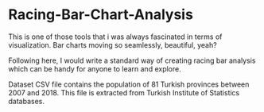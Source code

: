 # Racing-Bar-Chart-Analysis

This is one of those tools that i was always fascinated in terms of visualization. Bar charts moving so seamlessly, beautiful, yeah?

Following here, I would write a standard way of creating racing bar analysis which can be handy for anyone to learn and explore.

Dataset CSV file contains the population of 81 Turkish provinces between 2007 and 2018. This file is extracted from Turkish Institute of Statistics databases.

